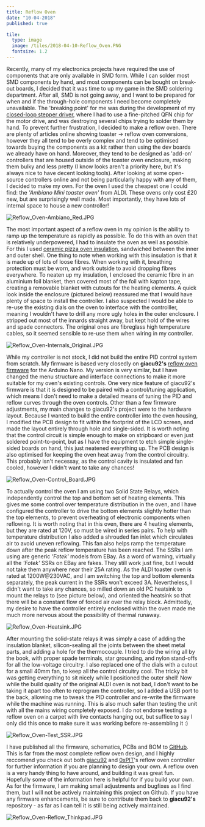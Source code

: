 ```yaml
---
title: Reflow Oven
date: "10-04-2018"
published: true

tile:
  type: image
  image: /tiles/2018-04-10-Reflow_Oven.PNG
  fontsize: 1.2
---
```


Recently, many of my electronics projects have required the use of components that are only available in SMD form. While I can solder most SMD components by hand, and most components can be bought on break-out boards, I decided that it was time to up my game in the SMD soldering department. After all, SMD is not going away, and I want to be prepared for when and if the through-hole components I need become completely unavailable. The 'breaking point' for me was during the development of my [closed-loop stepper driver]({import.meta.env.VITE_BASE_URL}/projects/Stepper_Driver), where I had to use a fine-pitched QFN chip for the motor drive, and was destroying several chips trying to solder them by hand. To prevent further frustration, I decided to make a reflow oven.
There are plenty of articles online showing toaster -> reflow oven conversions, however they all tend to be overly complex and tend to be optimised towards buying the components as a kit rather than using the dev boards we already have on hand. Moreover, they tend to be designed as 'add-on' controllers that are housed outside of the toaster oven enclosure, making them bulky and less pretty (I know looks aren't a priority here, but it's always nice to have decent looking tools). After looking at some open-source controllers online and not being particularly happy with any of them, I decided to make my own.
For the oven I used the cheapest one I could find: the *'Ambiano Mini toaster oven'* from ALDI. These ovens only cost £20 new, but are surprisingly well made. Most importantly, they have lots of internal space to house a new controller!

![Reflow_Oven-Ambiano_Red.JPG]({import.meta.env.VITE_IMAGE_BASE}/posts/Reflow_Oven-Ambiano_Red.JPG)

The most important aspect of a reflow oven in my opinion is the ability to ramp up the temperature as rapidly as possible. To do this with an oven that is relatively underpowered, I had to insulate the oven as well as possible. For this I used [ceramic pizza oven insulation](https://www.ebay.co.uk/itm/Superwool-25mm-x-96kg-Pizza-Oven-Kiln-Forge-fire-proof-insulation/303551929705?hash=item46ad1add69:g:nOEAAOSwYK1bFQUQ), sandwiched between the inner and outer shell. One thing to note when working with this insulation is that it is made up of lots of loose fibres. When working with it, breathing protection must be worn, and work outside to avoid dropping fibres everywhere. To neaten up my insulation, I enclosed the ceramic fibre in an aluminium foil blanket, then covered most of the foil with kapton tape, creating a removable blanket with cutouts for the heating elements.
A quick look inside the enclosure (pictured below) reassured me that I would have plenty of space to install the controller. I also suspected I would be able to re-use the existing dials on the oven to interface with the controlller, meaning I wouldn't have to drill any more ugly holes in the outer enclosure. I stripped out most of the innards straight away, but kept hold of the wires and spade connectors. The original ones are fibreglass high temperature cables, so it seemed sensible to re-use them when wiring in my controller.

![Reflow_Oven-Internals_Original.JPG]({import.meta.env.VITE_IMAGE_BASE}/posts/Reflow_Oven-Internals_Original.JPG)

While my controller is not stock, I did not build the entire PID control system from scratch. My firmware is based very closedly on **giacu92's** [reflow oven firmware](https://github.com/giacu92/Arduino-Reflow-Oven-Controller) for the Arduino Nano. My version is very similar, but I have changed the menu structure and interface connections to make it more suitable for my oven's existing controls. One very nice feature of giacu92's firmware is that it is designed to be paired with a control/tuning application, which means I don't need to make a detailed means of tuning the PID and reflow curves through the oven controls.
Other than a few firmware adjustments, my main changes to giacu92's project were to the hardware layout. Because I wanted to build the entire controller into the oven housing, I modified the PCB design to fit within the footprint of the LCD screen, and made the layout entirely through hole and single-sided. It is worth noting that the control circuit is simple enough to make on stripboard or even just soldered point-to-point, but as I have the equipment to etch simple single-sided boards on hand, this just neatened everything up. The PCB design is also optimised for keeping the oven heat away from the control circuitry. This probably isn't necessay, as the control cavity is insulated and fan cooled, however I didn't want to take any chances!

![Reflow_Oven-Control_Board.JPG]({import.meta.env.VITE_IMAGE_BASE}/posts/Reflow_Oven-Control_Board.JPG)

To actually control the oven I am using two Solid State Relays, which independently control the top and bottom set of heating elements. This gives me some control over temperature distribution in the oven, and I have configured the controller to drive the bottom elements slightly hotter than the top elements, to prevent overheating of electronic components when reflowing. It is worth noting that in this oven, there are 4 heating elements, but they are rated at 120V, so must be wired in series pairs. To help with temperature distribution I also added a shrouded fan inlet which circulates air to avoid uneven reflowing. This fan also helps ramp the temperature down after the peak reflow temperature has been reached.
The SSRs I am using are generic *'Fotek'* models from EBay. As a word of warning, virtually all the *'Fotek'* SSRs on EBay are fakes. They still work just fine, but I would not take them anywhere near their 25A rating. As the ALDI toaster oven is rated at 1200W@230VAC, and I am switching the top and bottom elements separately, the peak current in the SSRs won't exceed 3A. Nevertheless, I didn't want to take any chances, so milled down an old PC heatsink to mount the relays to (see picture below), and oriented the heatsink so that there will be a constant flow of forced air over the relay block. Admittedly, my desire to have the controller entirely enclosed within the oven made me much more nervous about the possibility of thermal runaway.

![Reflow_Oven-Heatsink.JPG]({import.meta.env.VITE_IMAGE_BASE}/posts/Reflow_Oven-Heatsink.JPG)

After mounting the solid-state relays it was simply a case of adding the insulation blanket, silicon-sealing all the joints between the sheet metal parts, and adding a hole for the thermocouple. I tried to do the wiring all by the book, with proper spade terminals, star grounding, and nylon stand-offs for all the low-voltage circuitry. I also replaced one of the dials with a cutout for a small 40mm fan, to keep all the control circuitry cool. The tricky bit was getting everything to sit nicely while I positioned the outer shell!
Now while the build quality of the original ALDI oven is not bad, I don't want to be taking it apart too often to reprogram the controller, so I added a USB port to the back, allowing me to tweak the PID controller and re-write the firmware while the machine was running. This is also much safer than testing the unit with all the mains wiring completely exposed. I do not endorse testing a reflow oven on a carpet with live contacts hanging out, but suffice to say I only did this once to make sure it was working before re-assembling it :)

![Reflow_Oven-Test_SSR.JPG]({import.meta.env.VITE_IMAGE_BASE}/posts/Reflow_Oven-Test_SSR.JPG)

I have published all the firmware, schematics, PCBs and BOM to [GitHub](https://github.com/BOJIT/Aldi-Ambiano-Reflow-Oven). This is far from the most complete reflow oven design, and I highly reccomend you check out both [giacu92](https://github.com/giacu92/Arduino-Reflow-Oven-Controller) and [0xPIT](https://github.com/0xPIT/reflowOvenController)'s reflow oven controller for further information if you are planning to design your own.
A reflow oven is a very handy thing to have around, and building it was great fun. Hopefully some of the information here is helpful for if you build your own. As for the firmware, I am making small adjustments and bugfixes as I find them, but I will not be actively maintaining this project on Github. If you have any firmware enhancements, be sure to contribute them back to **giacu92's** repository - as far as I can tell it is still being actively maintained.

![Reflow_Oven-Reflow_Thinkpad.JPG]({import.meta.env.VITE_IMAGE_BASE}/posts/Reflow_Oven-Reflow_Thinkpad.JPG)

